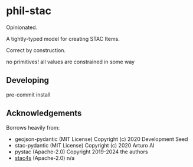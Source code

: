 # phil-stac

Opinionated.

A tightly-typed model for creating STAC Items.

Correct by construction.

no primitives! all values are constrained in some way

## Developing

pre-commit install

## Acknowledgements

Borrows heavily from:

- geojson-pydantic (MIT License) Copyright (c) 2020 Development Seed
- stac-pydantic (MIT License) Copyright (c) 2020 Arturo AI
- pystac  (Apache-2.0) Copyright 2019-2024 the authors
- [stac4s](https://github.com/stac-utils/stac4s) (Apache-2.0) n/a
